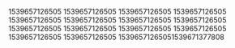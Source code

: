 1539657126505
1539657126505
1539657126505
1539657126505
1539657126505
1539657126505
1539657126505
1539657126505
1539657126505
1539657126505
1539657126505
1539657126505
1539657126505
1539657126505
15396571265051539671377808